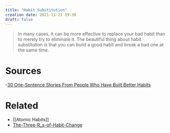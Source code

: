```yaml
---
title: "Habit Substitution"
creation date: 2021-11-21 19:30
draft: false
---
```

> In many cases, it can be more effective to replace your bad habit than to merely try to eliminate it.
>The beautiful thing about habit substitution is that you can build a good habit and break a bad one at the same time.
# Sources
-[30 One-Sentence Stories From People Who Have Built Better Habits](https://jamesclear.com/one-sentence-habits)
# Related
- [[Atomic Habits]]
- [The-Three-R_s-of-Habit-Change](notes/The-Three-R_s-of-Habit-Change.md)